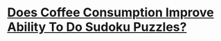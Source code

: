 # [Does Coffee Consumption Improve Ability To Do Sudoku Puzzles?](https://github.com/hb-racheloh/coffee_consumption_and_sudoku_puzzles/blob/main/experiment_coffee_consumption.pdf)
